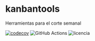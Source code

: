 # kanbantools
Herramientas para el corte semanal

[![codecov](https://codecov.io/gh/IslasGECI/kanbantools/branch/master/graph/badge.svg?token=TYW3YGTWVZ)](https://codecov.io/gh/IslasGECI/kanbantools)
![GitHub Actions](https://github.com/IslasGECI/kanbantools/actions/workflows/actions.yml/badge.svg)
![licencia](https://img.shields.io/github/license/IslasGECI/kanbantools)
